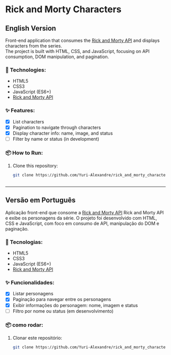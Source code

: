 # Rick and Morty Characters

## English Version

Front-end application that consumes the [Rick and Morty API](https://rickandmortyapi.com/) and displays characters from the series.  
The project is built with HTML, CSS, and JavaScript, focusing on API consumption, DOM manipulation, and pagination.

### 🚀 Technologies:
- HTML5
- CSS3
- JavaScript (ES6+)
- [Rick and Morty API](https://rickandmortyapi.com/)

### ✨ Features:
- [x] List characters
- [x] Pagination to navigate through characters
- [x] Display character info: name, image, and status
- [ ] Filter by name or status (in development)

### 📦 How to Run:
1. Clone this repository:
   ```bash
   git clone https://github.com/Yuri-Alexandre/rick_and_morty_characters_cards.git



-------------------------------------------------------------------------------------



## Versão em Português

Aplicação front-end que consome a [Rick and Morty API](https://rickandmortyapi.com/) Rick and Morty API e exibe os personagens da série.
O projeto foi desenvolvido com HTML, CSS e JavaScript, com foco em consumo de API, manipulação do DOM e paginação.

### 🚀 Tecnologias:
- HTML5
- CSS3
- JavaScript (ES6+)
- [Rick and Morty API](https://rickandmortyapi.com/)

### ✨ Funcionalidades:
- [x] Listar personagens
- [x] Paginação para navegar entre os personagens
- [x] Exibir informações do personagem: nome, imagem e status
- [ ] Filtro por nome ou status (em desenvolvimento)

### 📦 como rodar:
1. Clonar este repositório:
   ```bash
   git clone https://github.com/Yuri-Alexandre/rick_and_morty_characters_cards.git